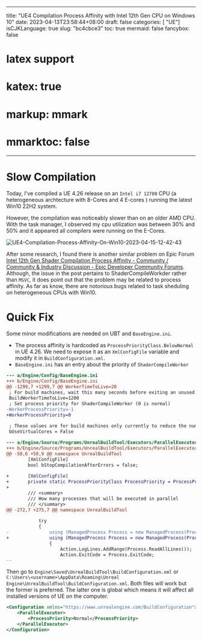 
---
title: "UE4 Compilation Process Affinity with Intel 12th Gen CPU on Windows 10"
date: 2023-04-13T23:58:44+08:00
draft: false
categories: [ "UE"]
isCJKLanguage: true
slug: "bc4cbce3"
toc: true 
mermaid: false
fancybox: false
# latex support
# katex: true
# markup: mmark
# mmarktoc: false 
---

# Slow Compilation


Today, I've compiled a UE 4.26 release on an `Intel i7 12700` CPU (a heterogeneous archtecture with 8-Cores and 4 E-cores ) running the latest Win10 22H2 system.

However, the compilation was noticeably slower than on an older AMD CPU.
With the task manager, I observed my cpu utilization was between 30% and 50% and it appeared all compilers were running on the E-Cores.

![UE4-Compilation-Process-Affinity-On-Win10-2023-04-15-12-42-43](https://img.blurredcode.com/img/UE4-Compilation-Process-Affinity-On-Win10-2023-04-15-12-42-43.png?x-oss-process=style/compress)

After some research, I found there is another similar problem on Epic Forum [Intel 12th Gen Shader Compilation Process Affinity - Community / Community & Industry Discussion - Epic Developer Community Forums](https://forums.unrealengine.com/t/intel-12th-gen-shader-compilation-process-affinity/268288).
Although, the issue in the post pertains to ShaderCompileWorkder rather than `MSVC`, it does point out that the problem may be related to process affinity.
As far as know, there are notorious bugs related to task sheduling on heterogeneous CPUs with Win10.


# Quick Fix

Some minor modifications are needed on UBT and `BaseEngine.ini`.
- The process affinity is hardcoded as `ProcessPriorityClass.BelowNormal` in UE 4.26. We need to expose it as an `XmlConfigFile` variable and modify it in `BuildConfiguration.xml`.
- `BaseEngine.ini` has an entry about the priority of `ShaderCompileWorker` 

```diff
--- a/Engine/Config/BaseEngine.ini
+++ b/Engine/Config/BaseEngine.ini
@@ -1299,7 +1299,7 @@ WorkerTimeToLive=20
 ; For build machines, wait this many seconds before exiting an unused worker (float value)
 BuildWorkerTimeToLive=1200
 ; Set process priority for ShaderCompileWorker (0 is normal)
-WorkerProcessPriority=-1
+WorkerProcessPriority=0
 
 ; These values are for build machines only currently to reduce the number of SCWs spawned to reduce memory pressure
 bUseVirtualCores = False

--- a/Engine/Source/Programs/UnrealBuildTool/Executors/ParallelExecutor.cs
+++ b/Engine/Source/Programs/UnrealBuildTool/Executors/ParallelExecutor.cs
@@ -50,6 +50,9 @@ namespace UnrealBuildTool
 		[XmlConfigFile]
 		bool bStopCompilationAfterErrors = false;
 
+		[XmlConfigFile]
+		private static ProcessPriorityClass ProcessPriority = ProcessPriorityClass.BelowNormal;
+
 		/// <summary>
 		/// How many processes that will be executed in parallel
 		/// </summary>
@@ -272,7 +275,7 @@ namespace UnrealBuildTool
 
 			try
 			{
-				using (ManagedProcess Process = new ManagedProcess(ProcessGroup, Action.Inner.CommandPath.FullName, Action.Inner.CommandArguments, Action.Inner.WorkingDirectory.FullName, null, null, ProcessPriorityClass.BelowNormal))
+				using (ManagedProcess Process = new ManagedProcess(ProcessGroup, Action.Inner.CommandPath.FullName, Action.Inner.CommandArguments, Action.Inner.WorkingDirectory.FullName, null, null, ProcessPriority))
 				{
 					Action.LogLines.AddRange(Process.ReadAllLines());
 					Action.ExitCode = Process.ExitCode;
-- 

```

Then go to `Engine\Saved\UnrealBuildTool\BuildConfiguration.xml` or `C:\Users\<username>\AppData\Roaming\Unreal Engine\UnrealBuildTool\BuildConfiguration.xml`.
Both files will work but the former is preferred. The latter one is global which means it will affect all installed versions of UE on the computer.

```xml
<Configuration xmlns="https://www.unrealengine.com/BuildConfiguration">
    <ParallelExecutor>
        <ProcessPriority>Normal</ProcessPriority>
    </ParallelExecutor>
</Configuration>
```